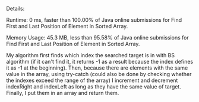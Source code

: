 Details: 

Runtime: 0 ms, faster than 100.00% of Java online submissions for Find First and Last Position of Element in Sorted Array.

Memory Usage: 45.3 MB, less than 95.58% of Java online submissions for Find First and Last Position of Element in Sorted Array.

My algorithm first finds which index the searched target is in with BS algorithm (if it can't find it, it returns -1 as a result because the index defines it as -1 at the beginning). Then, because there are elements with the same value in the array, using try-catch (could also be done by checking whether the indexes exceed the range of the array) I increment and decrement indexRight and indexLeft as long as they have the same value of target. Finally, I put them in an array and return them.
